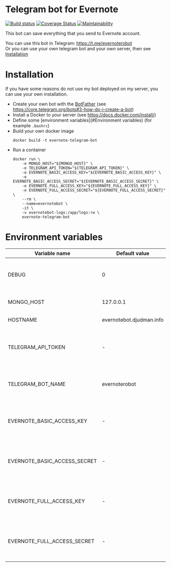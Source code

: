Telegram bot for Evernote
=========================
[![Build status](https://travis-ci.org/djudman/evernote-telegram-bot.svg?branch=master)](https://travis-ci.org/djudman/evernote-telegram-bot?branch=master)
[![Coverage Status](https://coveralls.io/repos/github/djudman/evernote-telegram-bot/badge.svg?branch=master)](https://coveralls.io/github/djudman/evernote-telegram-bot?branch=master)
[![Maintainability](https://api.codeclimate.com/v1/badges/1d23d48c1a7370b7b12f/maintainability)](https://codeclimate.com/github/djudman/evernote-telegram-bot/maintainability)

This bot can save everything that you send to Evernote account.

You can use this bot in Telegram: https://t.me/evernoterobot  
Or you can use your own telegram bot and your own server, then see [Installation](#Installation)

# Installation
If you have some reasons do not use my bot deployed on my server, you can use
your own installation.  

* Create your own bot with the
[BotFather](https://telegram.me/BotFather)
(see https://core.telegram.org/bots#3-how-do-i-create-a-bot)  
* Install a Docker to your server (see https://docs.docker.com/install/)
* Define some [environment variables](#Environment variables) (for example `.bashrc`)
* Build your own docker image 
    ```
    docker build -t evernote-telegram-bot
    ```
* Run a container
    ```
    docker run \  
        -e MONGO_HOST="${MONGO_HOST}" \  
        -e TELEGRAM_API_TOKEN="${TELEGRAM_API_TOKEN}" \  
        -e EVERNOTE_BASIC_ACCESS_KEY="${EVERNOTE_BASIC_ACCESS_KEY}" \  
        -e EVERNOTE_BASIC_ACCESS_SECRET="${EVERNOTE_BASIC_ACCESS_SECRET}" \  
        -e EVERNOTE_FULL_ACCESS_KEY="${EVERNOTE_FULL_ACCESS_KEY}" \  
        -e EVERNOTE_FULL_ACCESS_SECRET="${EVERNOTE_FULL_ACCESS_SECRET}" \  
        --rm \  
        --name=evernotebot \  
        -it \  
        -v evernotebot-logs:/app/logs:rw \  
        evernote-telegram-bot
    ```

# Environment variables
| Variable name                | Default value | Description |
|------------------------------|---------------|-------------|
| DEBUG                        | 0             | Enable debug mode (additional logging enabled) |
| MONGO_HOST                   | 127.0.0.1     | Hostname for mongodb host|
| HOSTNAME                     | evernotebot.djudman.info | DNS name of your host
| TELEGRAM_API_TOKEN           | -             | Access token for telegram API. You can obtain this by BotFather |
| TELEGRAM_BOT_NAME            | evernoterobot | Name of telegram bot. You used this in BotFather |
| EVERNOTE_BASIC_ACCESS_KEY    | -             | appKey for your Evernote app (with readonly permissions) |
| EVERNOTE_BASIC_ACCESS_SECRET | -             | secret for your Evernote app (with readonly permissions) |
| EVERNOTE_FULL_ACCESS_KEY     | -             | appKey for your Evernote app (with read/write permissions) |
| EVERNOTE_FULL_ACCESS_SECRET  | -             | secret for your Evernote app (with read/write permissions) |
